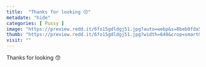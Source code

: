 ```yaml
---
title:  "Thanks for looking 😙"
metadate: "hide"
categories: [ Pussy ]
image: "https://preview.redd.it/6fo15gdldgj51.jpg?auto=webp&s=8beb0fda5d3aa4b282b458519115a9be9b9c775a"
thumb: "https://preview.redd.it/6fo15gdldgj51.jpg?width=640&crop=smart&auto=webp&s=8362f3060171bb9bf622df1ac90648b767d4f8e4"
visit: ""
---
```

Thanks for looking 😙
